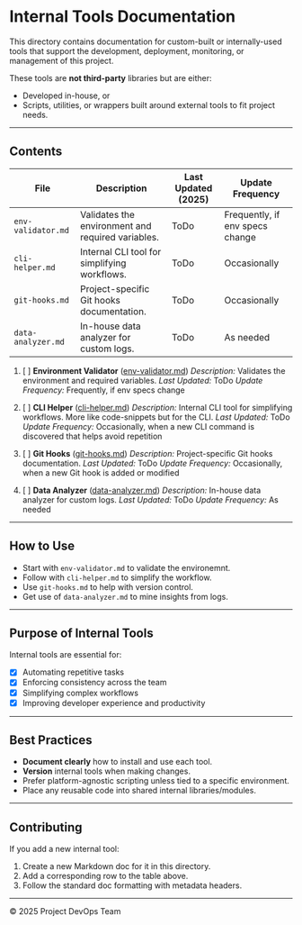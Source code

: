 <!--
START OF docs/internal-tools/README.md

Purpose:
This document serves as an index and guide for all internal tools developed or adopted within the project.

Update Frequency:
Update this file whenever new tools are introduced, deprecated, or significantly changed.

Location: docs/internal-tools/README.md
-->

# Internal Tools Documentation

This directory contains documentation for custom-built or internally-used tools that support the development, deployment, monitoring, or management of this project.

These tools are **not third-party** libraries but are either:
- Developed in-house, or
- Scripts, utilities, or wrappers built around external tools to fit project needs.

---

## Contents

| File               | Description                                       | Last Updated (2025) | Update Frequency                |
|--------------------|---------------------------------------------------|---------------------|---------------------------------|
| `env-validator.md` | Validates the environment and required variables. | ToDo                | Frequently, if env specs change |
| `cli-helper.md`    | Internal CLI tool for simplifying workflows.      | ToDo                | Occasionally                    |
| `git-hooks.md`     | Project-specific Git hooks documentation.         | ToDo                | Occasionally                    |
| `data-analyzer.md` | In-house data analyzer for custom logs.           | ToDo                | As needed                       |

1. [ ] **Environment Validator** ([env-validator.md](env-validator.md))
   _Description:_ Validates the environment and required variables.
   _Last Updated:_ ToDo
   _Update Frequency:_ Frequently, if env specs change

2. [ ] **CLI Helper** ([cli-helper.md](cli-helper.md))
   _Description:_ Internal CLI tool for simplifying workflows. More like code-snippets but for the CLI.
   _Last Updated:_ ToDo
   _Update Frequency:_ Occasionally, when a new CLI command is discovered that helps avoid repetition

3. [ ] **Git Hooks** ([git-hooks.md](git-hooks.md))
   _Description:_ Project-specific Git hooks documentation.
   _Last Updated:_ ToDo
   _Update Frequency:_ Occasionally, when a new Git hook is added or modified

4. [ ] **Data Analyzer** ([data-analyzer.md](data-analyzer.md))
   _Description:_ In-house data analyzer for custom logs.
   _Last Updated:_ ToDo
   _Update Frequency:_ As needed

---

## How to Use

- Start with `env-validator.md` to validate the environemnt.
- Follow with `cli-helper.md` to simplify the workflow.
- Use `git-hooks.md` to help with version control.
- Get use of `data-analyzer.md` to mine insights from logs.

---

## Purpose of Internal Tools

Internal tools are essential for:
- [X] Automating repetitive tasks
- [X] Enforcing consistency across the team
- [X] Simplifying complex workflows
- [X] Improving developer experience and productivity

---

## Best Practices

- **Document clearly** how to install and use each tool.
- **Version** internal tools when making changes.
- Prefer platform-agnostic scripting unless tied to a specific environment.
- Place any reusable code into shared internal libraries/modules.

---

## Contributing

If you add a new internal tool:
1. Create a new Markdown doc for it in this directory.
2. Add a corresponding row to the table above.
3. Follow the standard doc formatting with metadata headers.

---

© 2025 Project DevOps Team
<!-- END OF docs/internal-tools/README.md -->
